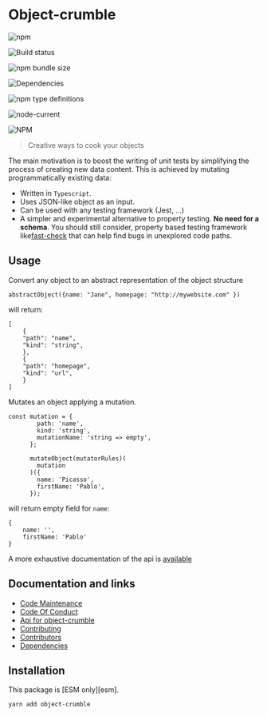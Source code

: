 # Object-crumble

![npm](https://img.shields.io/npm/v/object-crumble)

![Build status](https://github.com/flarebyte/object-crumble/actions/workflows/main.yml/badge.svg)

![npm bundle size](https://img.shields.io/bundlephobia/min/object-crumble)

![Dependencies](https://status.david-dm.org/gh/flarebyte/object-crumble.svg)

![npm type definitions](https://img.shields.io/npm/types/object-crumble)

![node-current](https://img.shields.io/node/v/object-crumble)

![NPM](https://img.shields.io/npm/l/object-crumble)

> Creative ways to cook your objects

The main motivation is to boost the writing of unit tests by simplifying the process of creating new data content. This is achieved by mutating programmatically existing data:

*   Written in `Typescript`.
*   Uses JSON-like object as an input.
*   Can be used with any testing framework (Jest, ...)
*   A simpler and experimental alternative to property testing. **No need for a schema**. You should still consider, property based testing framework like[fast-check](https://dubzzz.github.io/fast-check.github.com/) that can help find bugs in unexplored code paths.

## Usage

Convert any object to an abstract representation of the object structure

    abstractObject({name: "Jane", homepage: "http://mywebsite.com" })

will return:

    [
        {
        "path": "name",
        "kind": "string",
        },
        {
        "path": "homepage",
        "kind": "url",
        }
    ]

Mutates an object applying a mutation.

    const mutation = {
            path: 'name',
            kind: 'string',
            mutationName: 'string => empty',
          };
          
          mutateObject(mutatorRules)(
            mutation
          )({
            name: 'Picasso',
            firstName: 'Pablo',
          });

will return empty field for `name`:

```
{
    name: '',
    firstName: 'Pablo'
}

```

A more exhaustive documentation of the api is [available](API.md)

## Documentation and links

*   [Code Maintenance](MAINTENANCE.md)
*   [Code Of Conduct](CODE_OF_CONDUCT.md)
*   [Api for object-crumble](API.md)
*   [Contributing](CONTRIBUTING.md)
*   [Contributors](https://github.com/flarebyte/object-crumble/graphs/contributors)
*   [Dependencies](https://github.com/flarebyte/object-crumble/network/dependencies)

## Installation

This package is \[ESM only]\[esm].

    yarn add object-crumble
